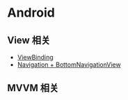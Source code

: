 # Android

## View 相关
* [ViewBinding](https://github.com/ovomiao/Learning/tree/main/CS/Android/viewbinding/README.md)
* [Navigation + BottomNavigationView](https://github.com/ovomiao/Learning/tree/main/CS/Android/ui-bottom-navigation-view)


## MVVM 相关